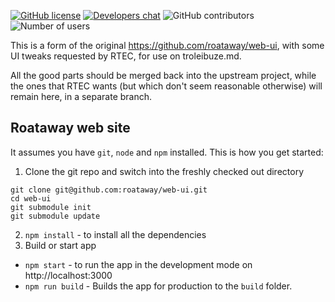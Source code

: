 [![GitHub license](https://img.shields.io/github/license/roataway/roataway-web)](https://github.com/roataway/roataway-web/blob/main/LICENSE)
[![Developers chat](https://img.shields.io/github/license/roataway/roataway-web)](https://roataway.zulipchat.com/)
![GitHub contributors](https://img.shields.io/github/contributors/roataway/roataway-web)
![Number of users](https://img.shields.io/badge/Users-%3C500K-brightgreen)


This is a form of the original https://github.com/roataway/web-ui, with some UI
tweaks requested by RTEC, for use on troleibuze.md.

All the good parts should be merged back into the upstream project, while the
ones that RTEC wants (but which don't seem reasonable otherwise) will remain
here, in a separate branch.

## Roataway web site

It assumes you have `git`, `node` and `npm` installed. This is how you get started:

1. Clone the git repo and switch into the freshly checked out directory
```shell
git clone git@github.com:roataway/web-ui.git
cd web-ui
git submodule init
git submodule update
```

2. `npm install` - to install all the dependencies
3. Build or start app
  - `npm start` - to run the app in the development mode on http://localhost:3000
  - `npm run build` - Builds the app for production to the `build` folder.

